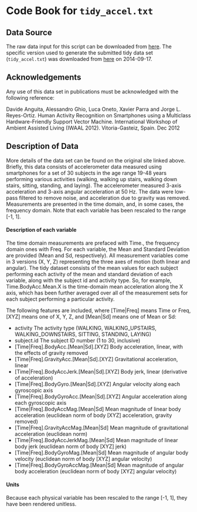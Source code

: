 Code Book for `tidy_accel.txt`
==============================

Data Source
-----------
The raw data input for this script can be
downloaded from [here](http://archive.ics.uci.edu/ml/datasets/Human+Activity+Recognition+Using+Smartphones).
The specific version used to generate the submitted
tidy data set (`tidy_accel.txt`) was
downloaded from [here](https://d396qusza40orc.cloudfront.net/getdata%2Fprojectfiles%2FUCI%20HAR%20Dataset.zip) 
on 2014-09-17.  

Acknowledgements
----------------
Any use of this data set in publications must be acknowledged
with the following reference:

 Davide Anguita, Alessandro Ghio, Luca Oneto, Xavier Parra and Jorge L. Reyes-Ortiz. Human Activity Recognition on Smartphones using a Multiclass Hardware-Friendly Support Vector Machine. International Workshop of Ambient Assisted Living (IWAAL 2012). Vitoria-Gasteiz, Spain. Dec 2012

Description of Data
-------------------
More details of the data set can be found on the original site
linked above.  Briefly, this data consists of accelerometer
data measured using smartphones for a set of 30 subjects in the
age range 19-48 years performing various activities
(walking, walking up stairs, walking down stairs, sitting, standing,
and laying).  The accelerometer measured 3-axis acceleration
and 3-axis angular acceleration at 50 Hz.  The data were low-pass
filtered to remove noise, and acceleration due to gravity was
removed.  Measurements are presented in the time domain,
and, in some cases, the frequency domain.  Note that each variable has been
rescaled to the range [-1, 1].

#### Description of each variable
The time domain measurements are prefaced with Time., the frequency
domain ones with Freq.  For each variable, the Mean and Standard
Deviation are provided (Mean and Sd, respectively).  All measurement
variables come in 3 versions (X, Y, Z) representing the three axes of
motion (both linear and angular).  The tidy dataset consists of the
mean values for each subject performing each activity of the mean and
standard deviation of each variable, along with the subject id and
activity type.  So, for example, Time.BodyAcc.Mean.X is the
time-domain mean acceleration along the X axis, which has been further
averaged over all of the measurement sets for each subject performing
a particular activity.

The following features are included, where [Time|Freq] means
Time or Freq, [XYZ] means one of X, Y, Z, and [Mean|Sd] means
one of Mean or Sd:

* activity		The activity type (WALKING, WALKING\_UPSTAIRS,
  			WALKING\_DOWNSTAIRS, SITTING, STANDING, LAYING)
* subject.id        The subject ID number (1 to 30, inclusive)
* [Time|Freq].BodyAcc.[Mean|Sd].[XYZ]  Body acceleration, linear,
    with the effects of gravity removed
* [Time|Freq].GravityAcc.[Mean|Sd].[XYZ]  Gravitational acceleration, 
    linear
* [Time|Freq].BodyAccJerk.[Mean|Sd].[XYZ]  Body jerk, linear
    (derivative of acceleration)
* [Time|Freq].BodyGyro.[Mean|Sd].[XYZ] Angular velocity along
     each gyroscopic axis
* [Time|Freq].BodyGyroAcc.[Mean|Sd].[XYZ] Angular acceleration along
     each gyroscopic axis
* [Time|Freq].BodyAccMag.[Mean|Sd] Mean magnitude of linear body
   acceleration (euclidean norm of body [XYZ] acceleration, gravity 
   removed)
* [Time|Freq].GravityAccMag.[Mean|Sd] Mean magnitude of gravitational 
    acceleration (euclidean norm)
* [Time|Freq].BodyAccJerkMag.[Mean|Sd] Mean magnitude of linear body
   jerk (euclidean norm of body [XYZ] jerk)
* [Time|Freq].BodyGyroMag.[Mean|Sd] Mean magnitude of angular body
   velocity (euclidean norm of body [XYZ] angular velocity)
* [Time|Freq].BodyGyroAccMag.[Mean|Sd] Mean magnitude of angular body
   acceleration (euclidean norm of body [XYZ] angular velocity)

#### Units
Because each physical variable has been rescaled to the range [-1, 1],
they have been rendered unitless.
